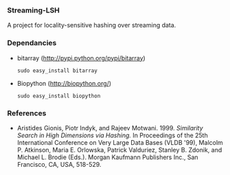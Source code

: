 ### Streaming-LSH
A project for locality-sensitive hashing over streaming data.

### Dependancies          
* bitarray (http://pypi.python.org/pypi/bitarray)

	`sudo easy_install bitarray`
	
* Biopython (http://biopython.org/)

	`sudo easy_install biopython`

### References          
* Aristides Gionis, Piotr Indyk, and Rajeev Motwani. 1999. *Similarity Search in High Dimensions via Hashing.* In Proceedings of the 25th International Conference on Very Large Data Bases (VLDB '99), Malcolm P. Atkinson, Maria E. Orlowska, Patrick Valduriez, Stanley B. Zdonik, and Michael L. Brodie (Eds.). Morgan Kaufmann Publishers Inc., San Francisco, CA, USA, 518-529.
